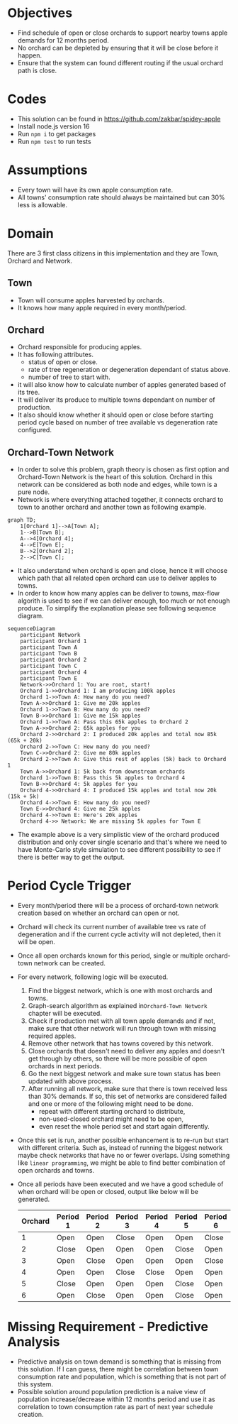 # Objectives

- Find schedule of open or close orchards to support nearby towns apple demands for 12 months period.
- No orchard can be depleted by ensuring that it will be close before it happen.
- Ensure that the system can found different routing if the usual orchard path is close.

# Codes

- This solution can be found in https://github.com/zakbar/spidey-apple
- Install node.js version 16
- Run `npm i` to get packages
- Run `npm test` to run tests

# Assumptions

- Every town will have its own apple consumption rate.
- All towns' consumption rate should always be maintained but can 30% less is allowable.

# Domain

There are 3 first class citizens in this implementation and they are Town, Orchard and Network.

## Town

- Town will consume apples harvested by orchards.
- It knows how many apple required in every month/period.

## Orchard

- Orchard responsible for producing apples.
- It has following attributes.
  - status of open or close.
  - rate of tree regeneration or degeneration dependant of status above.
  - number of tree to start with.
- it will also know how to calculate number of apples generated based of its tree.
- It will deliver its produce to multiple towns dependant on number of production.
- It also should know whether it should open or close before starting period cycle based on number of tree available vs degeneration rate configured.

## Orchard-Town Network

- In order to solve this problem, graph theory is chosen as first option and Orchard-Town Network is the heart of this solution. Orchard in this network can be considered as both node and edges, while town is a pure node.
- Network is where everything attached together, it connects orchard to town to another orchard and another town as following example.

```mermaid
graph TD;
    1[Orchard 1]-->A[Town A];
    1-->B[Town B];
    A-->4[Orchard 4];
    4-->E[Town E];
    B-->2[Orchard 2];
    2-->C[Town C];
```

- It also understand when orchard is open and close, hence it will choose which path that all related open orchard can use to deliver apples to towns.
- In order to know how many apples can be deliver to towns, max-flow algorith is used to see if we can deliver enough, too much or not enough produce. To simplify the explanation please see following sequence diagram.

```mermaid
sequenceDiagram
    participant Network
    participant Orchard 1
    participant Town A
    participant Town B
    participant Orchard 2
    participant Town C
    participant Orchard 4
    participant Town E
    Network->>Orchard 1: You are root, start!
    Orchard 1->>Orchard 1: I am producing 100k apples
    Orchard 1->>Town A: How many do you need?
    Town A->>Orchard 1: Give me 20k apples
    Orchard 1->>Town B: How many do you need?
    Town B->>Orchard 1: Give me 15k apples
    Orchard 1->>Town A: Pass this 65k apples to Orchard 2
    Town A->>Orchard 2: 65k apples for you
    Orchard 2->>Orchard 2: I produced 20k apples and total now 85k (65k + 20k)
    Orchard 2->>Town C: How many do you need?
    Town C->>Orchard 2: Give me 80k apples
    Orchard 2->>Town A: Give this rest of apples (5k) back to Orchard 1
    Town A->>Orchard 1: 5k back from downstream orchards
    Orchard 1->>Town B: Pass this 5k apples to Orchard 4
    Town B->>Orchard 4: 5k apples for you
    Orchard 4->>Orchard 4: I produced 15k apples and total now 20k (15k + 5k)
    Orchard 4->>Town E: How many do you need?
    Town E->>Orchard 4: Give me 25k apples
    Orchard 4->>Town E: Here's 20k apples
    Orchard 4->> Network: We are missing 5k apples for Town E
```

- The example above is a very simplistic view of the orchard produced distribution and only cover single scenario and that's where we need to have Monte-Carlo style simulation to see different possibility to see if there is better way to get the output.

# Period Cycle Trigger

- Every month/period there will be a process of orchard-town network creation based on whether an orchard can open or not.
- Orchard will check its current number of available tree vs rate of degeneration and if the current cycle activity will not depleted, then it will be open.
- Once all open orchards known for this period, single or multiple orchard-town network can be created.
- For every network, following logic will be executed.

  1. Find the biggest network, which is one with most orchards and towns.
  2. Graph-search algorithm as explained in`Orchard-Town Network` chapter will be executed.
  3. Check if production met with all town apple demands and if not, make sure that other network will run through town with missing required apples.
  4. Remove other network that has towns covered by this network.
  5. Close orchards that doesn't need to deliver any apples and doesn't get through by others, so there will be more possible of open orchards in next periods.
  6. Go the next biggest network and make sure town status has been updated with above process.
  7. After running all network, make sure that there is town received less than 30% demands. If so, this set of networks are considered failed and one or more of the following might need to be done.
     - repeat with different starting orchard to distribute,
     - non-used-closed orchard might need to be open,
     - even reset the whole period set and start again differently.

- Once this set is run, another possible enhancement is to re-run but start with different criteria. Such as, instead of running the biggest network maybe check networks that have no or fewer overlaps. Using something like `linear programming`, we might be able to find better combination of open orchards and towns.
- Once all periods have been executed and we have a good schedule of when orchard will be open or closed, output like below will be generated.

  | Orchard | Period 1 | Period 2 | Period 3 | Period 4 | Period 5 | Period 6 |
  | ------- | -------- | -------- | -------- | -------- | -------- | -------- |
  | 1       | Open     | Open     | Close    | Open     | Open     | Close    |
  | 2       | Close    | Open     | Open     | Open     | Close    | Open     |
  | 3       | Open     | Close    | Open     | Open     | Open     | Close    |
  | 4       | Open     | Open     | Close    | Close    | Open     | Open     |
  | 5       | Close    | Open     | Open     | Open     | Close    | Open     |
  | 6       | Open     | Close    | Open     | Open     | Close    | Open     |

# Missing Requirement - Predictive Analysis

- Predictive analysis on town demand is something that is missing from this solution. If I can guess, there might be correlation between town consumption rate and population, which is something that is not part of this system.
- Possible solution around population prediction is a naive view of population increase/decrease within 12 months period and use it as correlation to town consumption rate as part of next year schedule creation.
